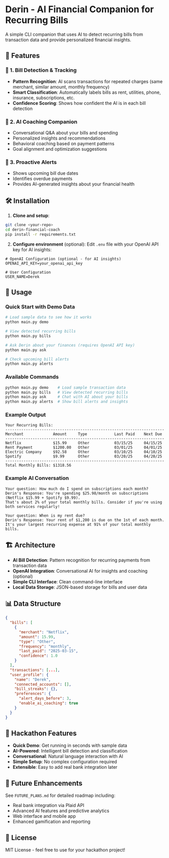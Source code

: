 # Derin - AI Financial Companion for Recurring Bills

A simple CLI companion that uses AI to detect recurring bills from transaction data and provide personalized financial insights.

## 🚀 Features

### 🔹 1. Bill Detection & Tracking
- **Pattern Recognition**: AI scans transactions for repeated charges (same merchant, similar amount, monthly frequency)
- **Smart Classification**: Automatically labels bills as rent, utilities, phone, insurance, subscriptions, etc.
- **Confidence Scoring**: Shows how confident the AI is in each bill detection

### 🔹 2. AI Coaching Companion
- Conversational Q&A about your bills and spending
- Personalized insights and recommendations
- Behavioral coaching based on payment patterns
- Goal alignment and optimization suggestions

### 🔹 3. Proactive Alerts
- Shows upcoming bill due dates
- Identifies overdue payments
- Provides AI-generated insights about your financial health

## 🛠️ Installation

1. **Clone and setup**:
```bash
git clone <your-repo>
cd derin-financial-coach
pip install -r requirements.txt
```

2. **Configure environment** (optional):
Edit `.env` file with your OpenAI API key for AI insights:
```env
# OpenAI Configuration (optional - for AI insights)
OPENAI_API_KEY=your_openai_api_key

# User Configuration
USER_NAME=Derek
```

## 🤖 Usage

### Quick Start with Demo Data

```bash
# Load sample data to see how it works
python main.py demo

# View detected recurring bills
python main.py bills

# Ask Derin about your finances (requires OpenAI API key)
python main.py ask

# Check upcoming bill alerts
python main.py alerts
```

### Available Commands

```bash
python main.py demo    # Load sample transaction data
python main.py bills   # View detected recurring bills
python main.py ask     # Chat with AI about your bills
python main.py alerts  # Show bill alerts and insights
```

### Example Output

```
Your Recurring Bills:
----------------------------------------------------------------------
Merchant             Amount     Type            Last Paid    Next Due
----------------------------------------------------------------------
Netflix              $15.99     Other           03/15/25     04/15/25
Rent Payment         $1200.00   Other           03/01/25     04/01/25
Electric Company     $92.58     Other           03/10/25     04/10/25
Spotify              $9.99      Other           03/20/25     04/20/25
----------------------------------------------------------------------
Total Monthly Bills: $1318.56
```

### Example AI Conversation

```
Your question: How much do I spend on subscriptions each month?
Derin's Response: You're spending $25.98/month on subscriptions (Netflix $15.99 + Spotify $9.99). 
That's about 2% of your total monthly bills. Consider if you're using both services regularly!

Your question: When is my rent due?
Derin's Response: Your rent of $1,200 is due on the 1st of each month. 
It's your largest recurring expense at 91% of your total monthly bills.
```

## 🏗️ Architecture

- **AI Bill Detection**: Pattern recognition for recurring payments from transaction data
- **OpenAI Integration**: Conversational AI for insights and coaching (optional)
- **Simple CLI Interface**: Clean command-line interface
- **Local Data Storage**: JSON-based storage for bills and user data

## 📊 Data Structure

```json
{
  "bills": [
    {
      "merchant": "Netflix",
      "amount": 15.99,
      "type": "Other",
      "frequency": "monthly",
      "last_paid": "2025-03-15",
      "confidence": 1.0
    }
  ],
  "transactions": [...],
  "user_profile": {
    "name": "Derek",
    "connected_accounts": [],
    "bill_streaks": {},
    "preferences": {
      "alert_days_before": 3,
      "enable_ai_coaching": true
    }
  }
}
```

## 🎯 Hackathon Features

- **Quick Demo**: Get running in seconds with sample data
- **AI-Powered**: Intelligent bill detection and classification
- **Conversational**: Natural language interaction with AI
- **Simple Setup**: No complex configuration required
- **Extensible**: Easy to add real bank integration later

## 🚀 Future Enhancements

See `FUTURE_PLANS.md` for detailed roadmap including:
- Real bank integration via Plaid API
- Advanced AI features and predictive analytics
- Web interface and mobile app
- Enhanced gamification and reporting

## 📝 License

MIT License - feel free to use for your hackathon project!